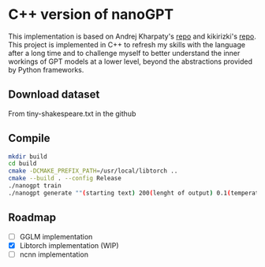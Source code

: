 # C++ version of nanoGPT

This implementation is based on Andrej Kharpaty's [repo](https://github.com/karpathy/nanogpt) and kikirizki's [repo](https://github.com/kikirizki/nanogpt_cpp). This project is implemented in C++ to refresh my skills with the language after a long time and to challenge myself to better understand the inner workings of GPT models at a lower level, beyond the abstractions provided by Python frameworks.

## Download dataset

From tiny-shakespeare.txt in the github 

## Compile
```bash
mkdir build
cd build
cmake -DCMAKE_PREFIX_PATH=/usr/local/libtorch ..
cmake --build . --config Release
./nanogpt train
./nanogpt generate ""(starting text) 200(lenght of output) 0.1(temperature)
```

## Roadmap
- [ ] GGLM implementation
- [x] Libtorch implementation (WIP)
- [ ] ncnn implementation
